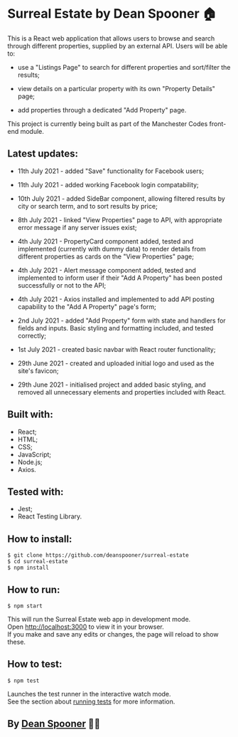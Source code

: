 # Surreal Estate by Dean Spooner 🏠

This is a React web application that allows users to browse and search through different properties, supplied by an external API. Users will be able to:

- use a "Listings Page" to search for different properties and sort/filter the results;

- view details on a particular property with its own "Property Details" page;

- add properties through a dedicated "Add Property" page.

This project is currently being built as part of the Manchester Codes front-end module.

## Latest updates:

- 11th July 2021 - added "Save" functionality for Facebook users;

- 11th July 2021 - added working Facebook login compatability;

- 10th July 2021 - added SideBar component, allowing filtered results by city or search term, and to sort results by price;

- 8th July 2021 - linked "View Properties" page to API, with appropriate error message if any server issues exist;

- 4th July 2021 - PropertyCard component added, tested and implemented (currently with dummy data) to render details from different properties as cards on the "View Properties" page;

- 4th July 2021 - Alert message component added, tested and implemented to inform user if their "Add A Property" has been posted successfully or not to the API;

- 4th July 2021 - Axios installed and implemented to add API posting capability to the "Add A Property" page's form;

- 2nd July 2021 - added "Add Property" form with state and handlers for fields and inputs. Basic styling and formatting included, and tested correctly;

- 1st July 2021 - created basic navbar with React router functionality;

- 29th June 2021 - created and uploaded initial logo and used as the site's favicon;

- 29th June 2021 - initialised project and added basic styling, and removed all unnecessary elements and properties included with React.

## Built with:

- React;
- HTML;
- CSS;
- JavaScript;
- Node.js;
- Axios.

## Tested with:

- Jest;
- React Testing Library.

## How to install:

    $ git clone https://github.com/deanspooner/surreal-estate
    $ cd surreal-estate
    $ npm install

## How to run:

    $ npm start

This will run the Surreal Estate web app in development mode.\
Open [http://localhost:3000](http://localhost:3000) to view it in your browser.\
If you make and save any edits or changes, the page will reload to show these.

## How to test:

    $ npm test

Launches the test runner in the interactive watch mode.\
See the section about [running tests](https://facebook.github.io/create-react-app/docs/running-tests) for more information.

## By [Dean Spooner](https://github.com/DeanSpooner) 👷‍♂️
